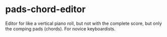# pads-chord-editor
Editor for like a vertical piano roll, but not with the complete score, but only the comping pads (chords). For novice keyboardists.
